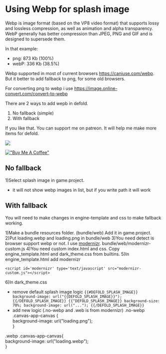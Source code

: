 
# Using Webp for splash image

Webp is image format (based on the VP8 video format) that supports lossy and lossless compression, as well as animation and alpha transparency. WebP generally has better compression than JPEG, PNG and GIF and is designed to supersede them.

In that example:
 - png: 873 Kb (100%)
 -  webP: 336 Kb (38.5%)

Webp supported in most of current browsers https://caniuse.com/webp.
But it better to add fallback to png, for some old browsers.


For converting png to webp i use https://image.online-convert.com/convert-to-webp 

There are 2 ways to add wepb in defold.

 1. No fallback (simple)
 2. With fallback


If you like that. You can support me on patreon.
It will help me make more items for defold.

[![](https://c5.patreon.com/external/logo/become_a_patron_button.png)](https://www.patreon.com/d954mas)

[!["Buy Me A Coffee"](https://www.buymeacoffee.com/assets/img/custom_images/orange_img.png)](https://www.buymeacoffee.com/d954mas)



## No fallback
1)Select splash image in game.project. 
 - it will not show webp images in list, but if you write path it will work

## With fallback
You will need to make changes in engine-template and css to make fallback working.

1)Make a bundle resources folder. (bundle/web) Add it in game.project. 
2)Put loading.webp and loading.png in bundle/web
3)You need detect is browser support webp or not. I use [modernizr](https://modernizr.com/docs).
 bundle/web/modernizr-custom.js
4)You need custom index.html and css. Copy engine_template.html and dark_theme.css from builtins.
5)In engine_template.html add modernizr

    <script id='modernizr' type='text/javascript' src="modernizr-custom.js"></script>

6)In dark_theme.css

 - remove default splash image logic
  `{{#DEFOLD_SPLASH_IMAGE}}
		background-image: url("{{DEFOLD_SPLASH_IMAGE}}");
{{/DEFOLD_SPLASH_IMAGE}}
{{^DEFOLD_SPLASH_IMAGE}}
		background-size: 70%;
		background-image: url("...");
{{/DEFOLD_SPLASH_IMAGE}}`
 - add new logic (.no-webp and .web is from modernizr)
.no-webp .canvas-app-canvas {  
  background-image: url("loading.png");  
}  
  
.webp .canvas-app-canvas{  
  background-image: url("loading.webp");  
}


 
